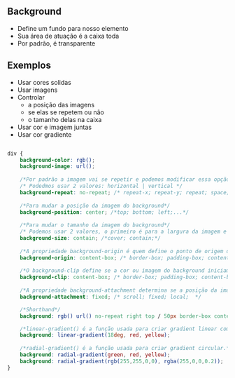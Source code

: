 ## Background

- Define um fundo para nosso elemento
- Sua área de atuação é a caixa toda
- Por padrão, é transparente


## Exemplos

- Usar cores solidas
- Usar imagens
- Controlar
    - a posição das imagens
    - se elas se repetem ou não
    - o tamanho delas na caixa
- Usar cor e imagem juntas
- Usar cor gradiente


```css

div {   
    background-color: rgb();
    background-image: url();
    
    /*Por padrão a imagem vai se repetir e podemos modificar essa opção usando a propriedade*/
    /* Podedmos usar 2 valores: horizontal | vertical */
    background-repeat: no-repeat; /* repeat-x; repeat-y; repeat; space; round; no-repeat; */
    
    /*Para mudar a posição da imagem do background*/
    background-position: center; /*top; bottom; left;...*/
    
    /*Para mudar o tamanho da imagem do background*/
    /* Podemos usar 2 valores, o primeiro é para a largura da imagem e o segundo é para a altura */
    background-size: contain; /*cover; contain;*/
    
    /*A propriedade background-origin é quem define o ponto de origem de uma imagem específica.*/
    background-origin: content-box; /* border-box; padding-box; content-box; */
    
    /*O background-clip define se a cor ou imagem do background iniciam debaixo de sua área de borda, preenchimento ou conteúdo.*/
    background-clip: content-box; /* border-box; padding-box; content-box; text; */
    
    /*A propriedade background-attachment determina se a posição da imagem vai ser fixa ou se vai rolar junto com o conteúdo.*/
    background-attachment: fixed; /* scroll; fixed; local;  */

    /*Shorthand*/
    background: rgb() url() no-repeat right top / 50px border-box content-box fixed;

    /*linear-gradient() é a função usada para criar gradient linear com o CSS.  */
    background: linear-gradient(18deg, red, yellow);
    
    /*radial-gradient() é a função usada para criar gradient circular.*/
    background: radial-gradient(green, red, yellow);
    background: radial-gradient(rgb(255,255,0,0), rgba(255,0,0,0.2));
}


```